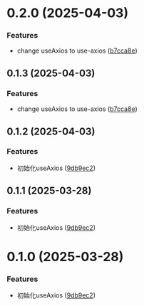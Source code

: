 # 0.2.0 (2025-04-03)


### Features

* change useAxios to use-axios ([b7cca8e](https://github.com/vfiee/vii/commit/b7cca8eafabc82d4a2b7a9da5c9e7db8326069b1))



## 0.1.3 (2025-04-03)


### Features

* change useAxios to use-axios ([b7cca8e](https://github.com/vfiee/vii/commit/b7cca8eafabc82d4a2b7a9da5c9e7db8326069b1))



## 0.1.2 (2025-04-03)


### Features

* 初始化useAxios ([9db9ec2](https://github.com/vfiee/vii/commit/9db9ec23a41ae4e907f6a55b8df05cc848085e38))



## 0.1.1 (2025-03-28)


### Features

* 初始化useAxios ([9db9ec2](https://github.com/vfiee/vii/commit/9db9ec23a41ae4e907f6a55b8df05cc848085e38))



# 0.1.0 (2025-03-28)


### Features

* 初始化useAxios ([9db9ec2](https://github.com/vfiee/vii/commit/9db9ec23a41ae4e907f6a55b8df05cc848085e38))



